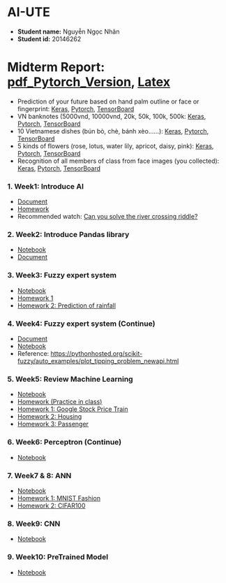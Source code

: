 # AI-UTE
- **Student name:** Nguyễn Ngọc Nhân
- **Student id:** 20146262

# Midterm Report: [pdf_Pytorch_Version](/Notebooks/MidtermProject/MidTerm_AI.pdf), [Latex](/Notebooks//MidtermProject/Latex)
- Prediction of your future based on hand palm outline or face or fingerprint: [Keras](/Notebooks/MidtermProject/predict-future-tf.ipynb), [Pytorch](/Notebooks/MidtermProject/predict-future.ipynb), [TensorBoard](https://huggingface.co/Toonies/PredictFuture/tensorboard)
- VN banknotes (5000vnd, 10000vnd, 20k, 50k, 100k, 500k: [Keras](/Notebooks/MidtermProject/predict-money-tf.ipynb), [Pytorch](/Notebooks/MidtermProject/predict-money.ipynb), [TensorBoard](https://huggingface.co/Toonies/Money/tensorboard)
- 10 Vietnamese dishes (bún bò, chè, bánh xèo......): [Keras](/Notebooks/MidtermProject/predict-food-tf.ipynb), [Pytorch](/Notebooks/MidtermProject/vn-dishes.ipynb), [TensorBoard](https://huggingface.co/Toonies/TenDishes/tensorboard)
- 5 kinds of flowers (rose, lotus, water lily, apricot, daisy, pink): [Keras](/Notebooks/MidtermProject/flower-tf.ipynb), [Pytorch](/Notebooks/MidtermProject/miniproject-flowers.ipynb), [TensorBoard](https://huggingface.co/Toonies/Flowers/tensorboard)
- Recognition of all members of class from face images (you collected): [Keras](/Notebooks/MidtermProject/face-detect-class-tf.ipynb), [Pytorch](/Notebooks/MidtermProject/face-detect.ipynb), [TensorBoard](https://huggingface.co/Toonies/FaceDetect/tensorboard)

### 1. Week1: Introduce AI
- [Document](./Notebooks/Week1/AI_week_1.pdf)
- [Homework](./Notebooks/Week1/homework.md)
- Recommended watch: [Can you solve the river crossing riddle?](https://www.youtube.com/watch?v=ADR7dUoVh_c&ab_channel=TED-Ed)

### 2. Week2: Introduce Pandas library
- [Notebook](./Notebooks/Week2/AI_W3_17_02_23.ipynb)
- [Document](./Notebooks/Week2/Pandas_Cheat_Sheet.pdf)

### 3. Week3: Fuzzy expert system
- [Notebook](./Notebooks/Week3/Fuzzy_Expert_system.ipynb)
- [Homework 1](./Notebooks/Week3/Fuzzy_Cooker.ipynb)
- [Homework 2: Prediction of rainfall](/Notebooks/Week3/Problem1.ipynb)

### 4. Week4: Fuzzy expert system (Continue)
- [Document](./Notebooks/Week4/FUZZY%20CONTROLLER_2023.pdf)
- [Notebook](./Notebooks/Week4/AI_W6_11_03_2023..ipynb)
- Reference: https://pythonhosted.org/scikit-fuzzy/auto_examples/plot_tipping_problem_newapi.html
### 5. Week5: Review Machine Learning
- [Notebook](./Notebooks/Week5/W7.ipynb)
- [Homework (Practice in class)](./Notebooks/Week5/W7_Practice.ipynb)
- [Homework 1: Google Stock Price Train ](./Notebooks/Week5/HomeWork1.ipynb)
- [Homework 2: Housing ](./Notebooks/Week5/HomeWork2.ipynb)
- [Homework 3: Passenger ](./Notebooks/Week5/HomeWork3.ipynb)
### 6. Week6: Perceptron (Continue)
- [Notebook](./Notebooks/Week6/W8.ipynb)
### 7. Week7 & 8: ANN
- [Notebook](./Notebooks//Week7/AI_W9_31_03_23.ipynb)
- [Homework 1: MNIST Fashion ](./Notebooks/Week7/HW_9_MNIST_FS.ipynb)
- [Homework 2: CIFAR100 ](./Notebooks/Week7/HW_9_CIFAR100.ipynb)
### 8. Week9: CNN
-  [Notebook](./Notebooks/Week9/w11.ipynb)
### 9. Week10: PreTrained Model
-  [Notebook](./Notebooks/Week10/Ytb_search.ipynb)
